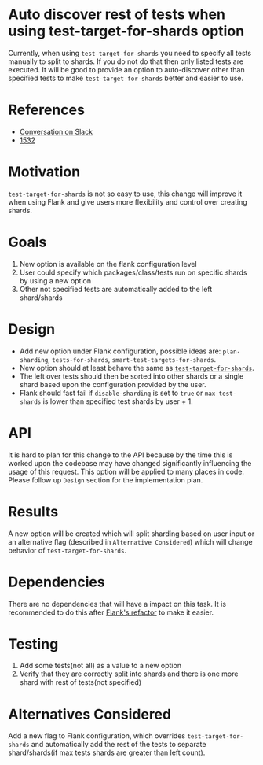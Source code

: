 # Auto discover rest of tests when using test-target-for-shards option

Currently, when using `test-target-for-shards` you need to specify all tests manually to split to shards. If you do not
do that then only listed tests are executed.
It will be good to provide an option to auto-discover other than specified tests to make `test-target-for-shards`
better and easier to use.

# References

- [Conversation on Slack](https://firebase-community.slack.com/archives/C72V6UW8M/p1611322014000600)
- [1532](https://github.com/Flank/flank/issues/1532)

# Motivation

`test-target-for-shards` is not so easy to use, this change will improve it when using Flank and give users more
flexibility and control over creating shards.

# Goals

1. New option is available on the flank configuration level
1. User could specify which packages/class/tests run on specific shards by using a new option
1. Other not specified tests are automatically added to the left shard/shards

# Design

- Add new option under Flank configuration, possible ideas are: `plan-sharding`, `tests-for-shards`, `smart-test-targets-for-shards`.
- New option should at least behave the same as [`test-target-for-shards`](https://cloud.google.com/sdk/gcloud/reference/beta/firebase/test/android/run#--test-targets-for-shard).
- The left over tests should then be sorted into other shards or a single shard based upon the configuration provided by the user.
- Flank should fast fail if `disable-sharding` is set to `true`  or `max-test-shards` is lower than specified test shards
  by user + 1.

# API

It is hard to plan for this change to the API because by the time this is worked upon the codebase may have changed significantly influencing the usage of this request.
This option will be applied to many places in code.
Please follow up `Design` section for the implementation plan.

# Results

A new option will be created which will split sharding based on user input or an alternative flag (described in `Alternative Considered`) which
will change behavior of `test-target-for-shards`.

# Dependencies

There are no dependencies that will have a impact on this task. It is recommended to do this after 
[Flank's refactor](https://github.com/Flank/flank/issues/1317) to make it easier.

# Testing

1. Add some tests(not all) as a value to a new option
1. Verify that they are correctly split into shards and there is one more shard with rest of tests(not specified)

# Alternatives Considered

Add a new flag to Flank configuration, which overrides `test-target-for-shards` and automatically add the rest of the tests to
separate shard/shards(if max tests shards are greater than left count).
